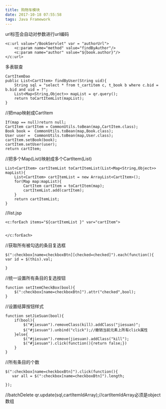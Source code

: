 ```yaml
---
title: 购物车模块
date: 2017-10-18 07:55:58
tags: Java Framework
---
```

url标签会自动对参数进行url编码
```
<c:url value="/BookServlet" var = "authorUrl">
    <c:param name="method" value="findByAuthor"/>
    <c:param name="author" value="${book.author}"/>
</c:url>
```
多表联查
```
CartItemDao
public List<CartItem> findByUser(String uid){
    String sql = "select * from t_cartitem c, t_book b where c.bid = b.bid and uid = ?";
    List<Map<String,Object>> mapList = qr.query();
    return toCartItemList(mapList);
}
```
//把map映射成CartItem
```
If(map == null)return null;
CartItem cartItem = CommonUtils.toBean(map,CartItem.class);
Book book =  CommonUtils.toBean(map,Book.class);
User user =  CommonUtils.toBean(map,User.class);
cartItem.setBook(book);
cartItem.setUser(user);
return cartItem;

```
//把多个Map(List<Map>)映射成多个CartItem(List<CartItem>)
```
List<CartItem> cartItemList toCartItemList(List<Map<String,Object>> mapList){
    List<CartItem> cartItemList = new ArrayList<CartItem>();
    for(Map map:mapList){
        CartItem cartItem = toCartItem(map);
        cartItemList.add(cartItem);
    }
    return cartItemList;
}
```
//list.jsp
```
<c:forEach items="${cartItemList }" var="cartItem">


</c:forEach>
```
//获取所有被勾选的条目复选框
```
$(":checkbox[name=checkboxBtn][checked=checked]").each(function(){
var id = $(this).val;

}
```
//统一设置所有条目的复选按钮
```
function setItemCheckBox(bool){
    $(":checkbox[name=checkboxBtn]").attr("checked",bool);
}
```
//设置结算按钮样式
```
function setJieSuan(bool){
    if(bool){
        $("#jiesuan").removeClass(kill).addClass("jiesuan)";
        $("#jiesuan").unbind("click");//撤销当前元素上所有click属性
    }else{
        $("#jiesuan").remove(jiesuan).addClass("kill");
        $("#jiesuan").click(function(){return false;})
    }
}

```
//所有条目的个数
```
$(":checkbox[name=checkboxBtn]").click(function(){
   var all = $(":checkbox[name=checkboxBtn]").length;
    
});

```
//batchDelete
qr.update(sql,cartItemIdArray);//cartItemIdArray必须是object数组